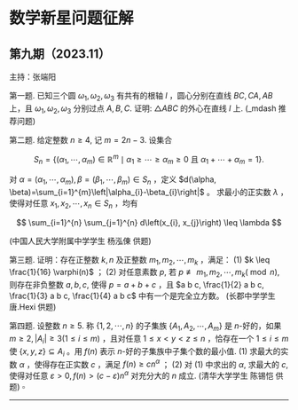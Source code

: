 # 数学新星问题征解 

## 第九期（2023.11）

主持：张端阳

第一题. 已知三个圆 $\omega_{1}, \omega_{2}, \omega_{3}$ 有共有的根轴 $l$ ，圆心分别在直线 $B C, C A, A B$ 上，且 $\omega_{1}, \omega_{2}, \omega_{3}$ 分别过点 $A, B, C$. 证明: $\triangle A B C$ 的外心在直线 $l$ 上.
(_mdash 推荐问题)

第二题. 给定整数 $n \geq 4$, 记 $m=2 n-3$. 设集合

$$
S_{n}=\left\{\left(\alpha_{1}, \cdots, \alpha_{m}\right) \in \mathbb{R}^{m} \mid \alpha_{1} \geq \cdots \geq \alpha_{m} \geq 0 \text { 且 } \alpha_{1}+\cdots+\alpha_{m}=1\right\} .
$$

对 $\alpha=\left(\alpha_{1}, \cdots, \alpha_{m}\right), \beta=\left(\beta_{1}, \cdots, \beta_{m}\right) \in S_{n}$ ，定义 $d(\alpha, \beta)=\sum_{i=1}^{m}\left|\alpha_{i}-\beta_{i}\right|$ 。
求最小的正实数 $\lambda$ ，使得对任意 $x_{1}, x_{2}, \cdots, x_{n} \in S_{n}$ ，均有

$$
\sum_{i=1}^{n} \sum_{j=1}^{n} d\left(x_{i}, x_{j}\right) \leq \lambda
$$

(中国人民大学附属中学学生 杨泓倲 供题)

第三题. 证明：存在正整数 $k, n$ 及正整数 $m_{1}, m_{2}, \cdots, m_{k}$ ，满足：
(1) $k \leq \frac{1}{16} \varphi(n)$ ；
(2) 对任意素数 $p$, 若 $p \not \equiv m_{1}, m_{2}, \cdots, m_{k}(\bmod n)$, 则存在非负整数 $a, b, c$, 使得 $p=a+b+c$ ，且 $a b c, \frac{1}{2} a b c, \frac{1}{3} a b c, \frac{1}{4} a b c$ 中有一个是完全立方数。
(长郡中学学生 唐.Hexi 供题)

第四题. 设整数 $n \geq 5$. 称 $\{1,2, \cdots, n\}$ 的子集族 $\left\{A_{1}, A_{2}, \cdots, A_{m}\right\}$ 是 $n$-好的，如果 $m \geq 2,\left|A_{i}\right| \geq 3(1 \leq i \leq m)$ ，且对任意 $1 \leq x<y<z \leq n$ ，恰存在一个 $1 \leq i \leq m$ 使 $\{x, y, z\} \subseteq A_{i}$ 。用 $f(n)$ 表示 $n$-好的子集族中子集个数的最小值.
(1) 求最大的实数 $\alpha$ ，使得存在正实数 $c$ ，满足 $f(n) \geq c n^{\alpha}$ ；
(2) 对 (1) 中求出的 $\alpha$, 求最大的 $c$, 使得对任意 $\varepsilon>0, f(n)>(c-\varepsilon) n^{\alpha}$ 对充分大的 $n$ 成立.
(清华大学学生 陈锡恺 供题) $\square$




---

